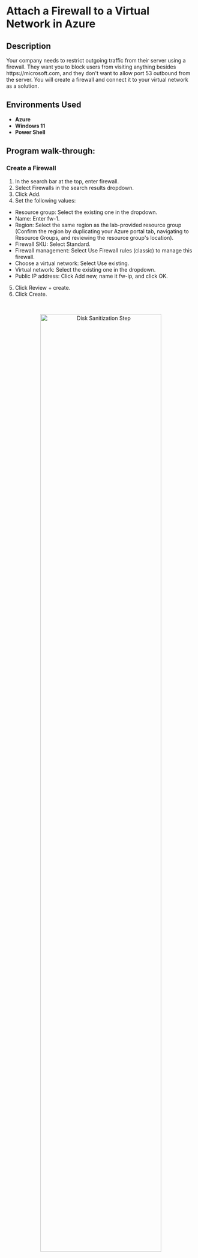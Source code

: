 <h1>Attach a Firewall to a Virtual Network in Azure</h1>


<h2>Description</h2>
Your company needs to restrict outgoing traffic from their server using a firewall. They want you to block users from visiting anything besides https://microsoft.com, and they don't want to allow port 53 outbound from the server. You will create a firewall and connect it to your virtual network as a solution.
<br />

<h2>Environments Used </h2>

- <b>Azure</b>
- <b>Windows 11</b>
- <b>Power Shell</b>
  
<h2>Program walk-through:</h2>

<h3>Create a Firewall</h3>


1. In the search bar at the top, enter firewall.
2. Select Firewalls in the search results dropdown.
3. Click Add.
4. Set the following values:
- Resource group: Select the existing one in the dropdown.
- Name: Enter fw-1.
- Region: Select the same region as the lab-provided resource group (Confirm the region by duplicating your Azure portal tab, navigating to Resource Groups, and reviewing the resource group's location).
- Firewall SKU: Select Standard.
- Firewall management: Select Use Firewall rules (classic) to manage this firewall.
- Choose a virtual network: Select Use existing.
- Virtual network: Select the existing one in the dropdown.
- Public IP address: Click Add new, name it fw-ip, and click OK.
5. Click Review + create.
6. Click Create.


<br/>
 
<p align="center">
<img src="https://i.imgur.com/jjQxANw.png" height="80%" width="80%" alt="Disk Sanitization Step"/>
</p>

<br />
<br />

<h3>Create a Route Table</h3>


1. Once the deployment is complete, click Go to resource.
2. Copy the Firewall private IP, and save it in a separate text file for later.
3. In the search bar, enter route table.
4. Select Route tables in the search results.
5. Click Add.
6. Set the following values:
- Resource group: Select the existing one in the dropdown.
- Region: Select the same region as the existing resources.
- Name: Enter routetable1.
- Propagate gateway routes: Select Yes.
7. Click Review + create.
8. Click Create.



<br/>
 
<p align="center">
<img src="https://i.imgur.com/jjQxANw.png" height="80%" width="80%" alt="Disk Sanitization Step"/>
</p>

<br />
<br />

1. Click Go to resource and navigate to Routes.
2. Click Add.
3. Set the following values:
- Route name: Enter route1.
- Destination address prefix: Select IP Addresses.
- Destination IP addresses/CIDR ranges: Enter 0.0.0.0/0.
- Next hop type: Select Virtual appliance.
- Next hop address: Paste your Azure firewall's private IP.
4. Click Add.


<br/>
 
<p align="center">
<img src="https://i.imgur.com/jjQxANw.png" height="80%" width="80%" alt="Disk Sanitization Step"/>
</p>

<br />
<br />

1. In the left navigation menu, click Subnets.
2. Click Associate.
3. For Virtual network, select lab-VM-VNET.
4. For Subnet, select default.
5. Click OK.


<br/>
 
<p align="center">
<img src="https://i.imgur.com/jjQxANw.png" height="80%" width="80%" alt="Disk Sanitization Step"/>
</p>

<br />
<br />

<h3>Configure Rule Collections for Firewall Add NAT Rule Collection</h3>

1. In the search bar at the top, enter firewalls.
2. Select Firewalls in the search results dropdown.
3. In the left-hand menu under Settings, click on Rules (classic) .
4. Click Add NAT rule collection.
5. In the section at the top, set the following values:
- Name: Enter natcollection.
- Priority: Enter 200.
6. In the Rules section, set the following values:
- Name: Enter rdp.
- Protocol: Enter TCP.
- Source type: Select IP address.
- Source: Enter * (one asterisk).
- Destination type: Select IP address.
- Destination Address: The public IP of your Azure firewall (to retrieve it, open a new Azure portal browser tab and navigate to Resource groups > FW-1. In the left navigation menu, -select Public IP configuration, and copy the IP address).
- Destination Ports: Enter 3389.
- Translated address: The private IP of your virtual machine (to retrieve it, open a new Azure portal browser tab and navigate to Resource groups > service-VM).
- Translated port: Enter 3389.
7. Click Add.



<br/>
 
<p align="center">
<img src="https://i.imgur.com/jjQxANw.png" height="80%" width="80%" alt="Disk Sanitization Step"/>
</p>

<br />
<br />

<h3>Add Network Rule Collection</h3>

1. Click Network rule collection.
2. Click Add network rule collection.
3. In the section at the top, set the following values:
- Name: Enter netcollection.
- Priority: Enter 200.
- Action: Select Allow.
4. In the Rules section, under IP Addresses, set the following values:
-Name: Enter dns.
- Protocol: Enter UDP.
- Source type: Select IP address.
- Source: The IPv4 of the default subnet (to retrieve it, navigate back to the services-VM browser tab. In the left navigation menu, select Networking. Click lab-VM-VNET/default. In the -left navigation menu, click Subnets; copy the default IP).
- Destination type: Select IP address.
- Destination Address: Enter 8.8.8.8, 8.8.4.4.
- Destination Ports: Enter 53.
5. Click Add.


<br/>
 
<p align="center">
<img src="https://i.imgur.com/jjQxANw.png" height="80%" width="80%" alt="Disk Sanitization Step"/>
</p>

<br />
<br />

<h3>Add Application Rule Collection</h3>

1. Click Application rule collection.
2. Click Add application rule collection.
3. In the section at the top, set the following values:
- Name: Enter appcollection.
- Priority: Enter 200.
- Action: Select Allow.
4. In the Rules section, under Target FQDNs, set the following values:
- name: Enter microsoftcom.
- Source type: Select IP address.
- Source: The IPv4 of the default subnet.
- Protocol:Port: Enter http, https.
- Target FQDNs: Enter www.microsoft.com.
5. Click Add.


<br/>
 
<p align="center">
<img src="https://i.imgur.com/jjQxANw.png" height="80%" width="80%" alt="Disk Sanitization Step"/>
</p>

<br />
<br />

<h3>Test Connectivity</h3>

1. Navigate to Resource groups, click on your resource group, and click on service-VM in the new browser tab.
2. In the left navigation menu, click Networking.
3. Next to Network Interface:, click the listed network interface.
4. In the left navigation menu, click DNS servers.
5. Under DNS servers, select Custom.
6. In the field that appears, enter 8.8.8.8.
7. In the second field that appears, enter 8.8.4.4.
8. Click Save.



<br/>
 
<p align="center">
<img src="https://i.imgur.com/jjQxANw.png" height="80%" width="80%" alt="Disk Sanitization Step"/>
</p>

<br />
<br />

1. In another browser tab, navigate to Firewalls > FW-1 > Public IP configuration.
2. Copy the listed public IP address.
3. Open a remote desktop app, and login with the lab credentials provided.


<br/>
 
<p align="center">
<img src="https://i.imgur.com/jjQxANw.png" height="80%" width="80%" alt="Disk Sanitization Step"/>
</p>

<br />
<br />

- Open Internet Explorer and click OK.
- Navigate to microsoft.com. You will see that you cannot browse to the site.


<br/>
 
<p align="center">
<img src="https://i.imgur.com/jjQxANw.png" height="80%" width="80%" alt="Disk Sanitization Step"/>
</p>

<br />
<br />

- Navigate to www.microsoft.com. You will see that you can now successfully browse to that site.


<br/>
 
<p align="center">
<img src="https://i.imgur.com/jjQxANw.png" height="80%" width="80%" alt="Disk Sanitization Step"/>
</p>

<br />
<br />

- In the lower left corner, click on the magnifying glass icon to search for and open PowerShell.
- Test the DNS:
```
nslookup -type=TXT test.dns.google.com. Dns.google.
```
- You should see a message stating, "Thanks for using Google Public DNS."



<br/>
 
<p align="center">
<img src="https://i.imgur.com/jjQxANw.png" height="80%" width="80%" alt="Disk Sanitization Step"/>
</p>

<br />
<br />
